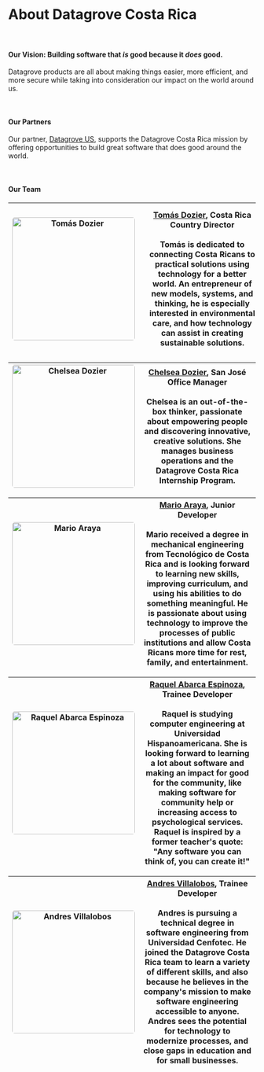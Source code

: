 <div class="table-wrapper" markdown="block">

<h1>About Datagrove Costa Rica</h1>

<br>

<h4>Our Vision: Building software that <em>is</em> good because it <em>does</em> good.</h4>

Datagrove products are all about making things easier, more efficient, and more secure while taking into consideration our impact on the world around us.

<br>

<h4>Our Partners</h4>

Our partner, [Datagrove US](https://datagrove.com/), supports the Datagrove Costa Rica mission by offering opportunities to build great software that does good around the world.

<br>

<h4>Our Team</h4>

<div class="about-table">

|<div class="table-col-one" style="width: 250px"><img src="/td.jpeg" alt="Tomás Dozier" width="250" style="border-radius:5px" class="team-photo"/></div>| <div class="table-col-two" style="width: 100%; padding: 10px;">[Tomás Dozier](mailto:tomas.dozier@datagrove.com), Costa Rica Country Director<br><br>Tomás is dedicated to connecting Costa Ricans to practical solutions using technology for a better world. An entrepreneur of new models, systems, and thinking, he is especially interested in environmental care, and how technology can assist in creating sustainable solutions.</div>   |
:-------------------------------: | :-------------------:

|<div class="table-col-one" style="width: 250px"><img src="/cd.jpeg" alt="Chelsea Dozier" width="250" style="border-radius:5px" class="team-photo"/></div>|<div class="table-col-two" style="width: 100%, padding: 10px;">[Chelsea Dozier](mailto:chelsea.dozier@datagrove.com), San José Office Manager<br><br>Chelsea is an out-of-the-box thinker, passionate about empowering people and discovering innovative, creative solutions. She manages business operations and the Datagrove Costa Rica Internship Program.</div>    |
:-------------------------------: | :-------------------:

|<div class="table-col-one" style="width: 250px"><img src="/Mario.jpg" alt="Mario Araya" width="250" style="border-radius:5px" class="team-photo"/></div>|<div class="table-col-two" style="width: 100%, padding: 10px;">[Mario Araya](mailto:mario.araya@datagrove.com), Junior Developer<br><br>Mario received a degree in mechanical engineering from Tecnológico de Costa Rica and is looking forward to learning new skills, improving curriculum, and using his abilities to do something meaningful. He is passionate about using technology to improve the processes of public institutions and allow Costa Ricans more time for rest, family, and entertainment.</div>    |
:-------------------------------: | :-------------------:

|<div class="table-col-one" style="width: 250px"><img src="/Raquel.webp" alt="Raquel Abarca Espinoza" width="250" style="border-radius:5px" class="team-photo"/></div>|<div class="table-col-two" style="width: 100%, padding: 10px;">[Raquel Abarca Espinoza](mailto:raquel.abarca@datagrove.com), Trainee Developer<br><br>Raquel is studying computer engineering at Universidad Hispanoamericana. She is looking forward to learning a lot about software and making an impact for good for the community, like making software for community help or increasing access to psychological services. Raquel is inspired by a former teacher's quote: "Any software you can think of, you can create it!" </div>    |
:-------------------------------: | :-------------------:

|<div class="table-col-one" style="width: 250px"><img src="/Andres.jpg" alt="Andres Villalobos" width="250" style="border-radius:5px" class="team-photo"/></div>|<div class="table-col-two" style="width: 100%, padding: 10px;">[Andres Villalobos](mailto:andres.villalobos@datagrove.com), Trainee Developer<br><br>Andres is pursuing a technical degree in software engineering from Universidad Cenfotec. He joined the Datagrove Costa Rica team to learn a variety of different skills, and also because he believes in the company's mission to make software engineering accessible to anyone. Andres sees the potential for technology to modernize processes, and close gaps in education and for small businesses.</div>    |
:-------------------------------: | :-------------------:



</div>

</div>